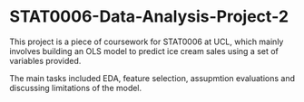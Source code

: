 # STAT0006-Data-Analysis-Project-2

This project is a piece of coursework for STAT0006 at UCL, which mainly involves building an OLS model to predict ice cream sales using a set of variables provided.

The main tasks included EDA, feature selection, assupmtion evaluations and discussing limitations of the model.
